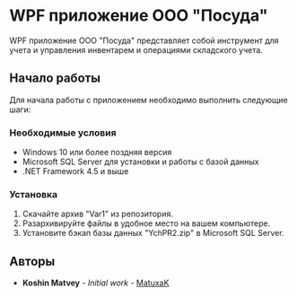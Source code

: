 # WPF приложение ООО "Посуда"

WPF приложение ООО "Посуда" представляет собой инструмент для учета и управления инвентарем и операциями складского учета.

## Начало работы

Для начала работы с приложением необходимо выполнить следующие шаги:

### Необходимые условия

- Windows 10 или более поздняя версия
- Microsoft SQL Server для установки и работы с базой данных
- .NET Framework 4.5 и выше

### Установка

1. Скачайте архив "Var1" из репозитория.
2. Разархивируйте файлы в удобное место на вашем компьютере.
3. Установите бэкап базы данных "YchPR2.zip" в Microsoft SQL Server.

## Авторы

* **Koshin Matvey** - *Initial work* - [MatuxaK](https://github.com/MatuxaK)